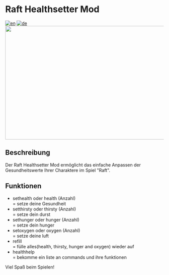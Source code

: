 # Raft Healthsetter Mod
[![en](https://img.shields.io/badge/lang-en-green.svg)](https://github.com/derfuxde/healthsetter/blob/main/README.md)
[![de](https://img.shields.io/badge/lang-de-red.svg)](https://github.com/derfuxde/healthsetter/blob/main/README.de.md)
<br>
<img src="https://github.com/derfuxde/healthsetter/blob/main/banner.jpg" width="640" height="360">


## Beschreibung

Der Raft Healthsetter Mod ermöglicht das einfache Anpassen der Gesundheitswerte Ihrer Charaktere im Spiel "Raft".

## Funktionen

- sethealth oder health (Anzahl) <br> = setze deine Gesundheit
- setthirsty oder thirsty (Anzahl)  <br>= setze dein durst
- sethunger oder hunger (Anzahl)  <br>  = setze dein hunger
- setoxygen oder oxygen (Anzahl)  <br>  = setze deine luft
- refill   <br> = fülle alles(health, thirsty, hunger and oxygen) wieder auf
- healthhelp   <br>   = bekomme ein liste an commands und ihre funktionen

Viel Spaß beim Spielen!

